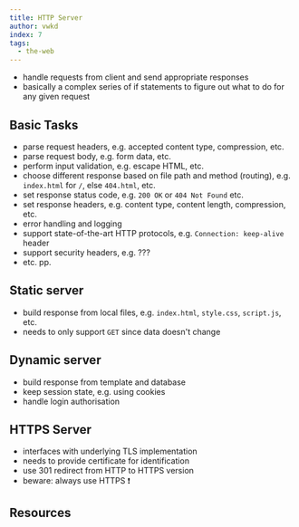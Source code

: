 ```yaml
---
title: HTTP Server
author: vwkd
index: 7
tags:
  - the-web
---
```


- handle requests from client and send appropriate responses
- basically a complex series of if statements to figure out what to do for any given request



## Basic Tasks

- parse request headers, e.g. accepted content type, compression, etc.
- parse request body, e.g. form data, etc.
- perform input validation, e.g. escape HTML, etc.
- choose different response based on file path and method (routing), e.g. `index.html` for `/`, else `404.html`, etc.
- set response status code, e.g. `200 OK` or `404 Not Found` etc.
- set response headers, e.g. content type, content length, compression, etc.
- error handling and logging
- support state-of-the-art HTTP protocols, e.g. `Connection: keep-alive` header
- support security headers, e.g. ???
- etc. pp.



## Static server

- build response from local files, e.g. `index.html`, `style.css`, `script.js`, etc.
- needs to only support `GET` since data doesn't change



## Dynamic server

- build response from template and database
- keep session state, e.g. using cookies
- handle login authorisation



## HTTPS Server

- interfaces with underlying TLS implementation
- needs to provide certificate for identification
- use 301 redirect from HTTP to HTTPS version
- beware: always use HTTPS ❗️



## Resources